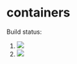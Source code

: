# containers

Build status:

1. [![](https://github.com/JustinEsters/contiainers_justin/workflows/tests-fibonacci/badge.svg)](https://github.com/JustinEsters/contiainers_justin/actions?query=workflow%3Atests-fibonacci)
1. [![](https://github.com/JustinEsters/contiainers_justin/workflows/tests-range/badge.svg)](https://github.com/JustinEsters/contiainers_justin/actions?query=workflow%3Atests-range)
